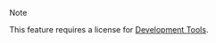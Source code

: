 <!-- markdownlint-disable-file MD041 -->
> [!NOTE]
> This feature requires a license for [Development Tools][1].

<!-- Referenced links -->
[1]: ../../../en/admin/license/expander-services/tool-box.md
